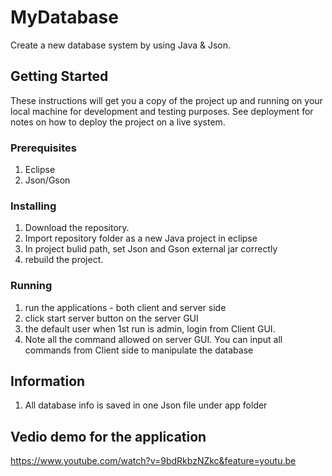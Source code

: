 # MyDatabase
Create a new database system by using Java &amp; Json. 

## Getting Started
These instructions will get you a copy of the project up and running on your local machine for development and testing purposes. See deployment for notes on how to deploy the project on a live system.

### Prerequisites

1. Eclipse
2. Json/Gson

### Installing

1. Download the repository.
2. Import repository folder as a new Java project in eclipse
3. In project bulid path, set Json and Gson external jar correctly
4. rebuild the project.

### Running

1. run the applications - both client and server side
2. click start server button on the server GUI
3. the default user when 1st run is admin, login from Client GUI. 
4. Note all the command allowed on server GUI. You can input all commands from Client side to manipulate the database



## Information
1. All database info is saved in one Json file under app folder


## Vedio demo for the application <br />
https://www.youtube.com/watch?v=9bdRkbzNZkc&feature=youtu.be

